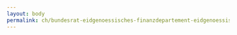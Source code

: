 ```yaml
---
layout: body
permalink: ch/bundesrat-eidgenoessisches-finanzdepartement-eidgenoessische-steuerverwaltung-direktion-hauptabteilung-direkte-bundessteuer-verrechnungssteuer-stempelabgaben-dvs-dvs-abteilung-rueckerstattung/
---
```


